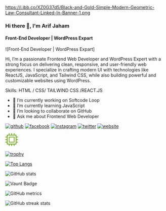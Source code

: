 https://i.ibb.co/XZ0G37d5/Black-and-Gold-Simple-Modern-Geometric-Law-Consultant-Linked-In-Banner-1.png

### Hi there 👋, I'm Arif Jaham
#### Front-End Developer | WordPress Expart
![Front-End Developer | WordPress Expart]

Hi, I’m a passionate Frontend Web Developer and WordPress Expert with a strong focus on delivering clean, responsive, and user-friendly web experiences. I specialize in crafting modern UI with technologies like ReactJS, JavaScript, and Tailwind CSS, while also building powerful and customizable websites using WordPress.

Skills:  HTML / CSS/ TAILWIND CSS /REACT.JS

- 🔭 I’m currently working on Softcode Loop 
- 🌱 I’m currently learning JavaScript 
- 👯 I’m looking to collaborate on GitHub 
- 💬 Ask me about Frontend Web Developer  


[<img src='https://cdn.jsdelivr.net/npm/simple-icons@3.0.1/icons/github.svg' alt='github' height='40'>](https://github.com/https://github.com/devarif420)  [<img src='https://cdn.jsdelivr.net/npm/simple-icons@3.0.1/icons/facebook.svg' alt='facebook' height='40'>](https://www.facebook.com/https://www.facebook.com/Arif%20Jahan)  [<img src='https://cdn.jsdelivr.net/npm/simple-icons@3.0.1/icons/instagram.svg' alt='instagram' height='40'>](https://www.instagram.com/https://www.instagram.com/arifjahan864/)  [<img src='https://cdn.jsdelivr.net/npm/simple-icons@3.0.1/icons/twitter.svg' alt='twitter' height='40'>](https://twitter.com/ArifJahan30)  [<img src='https://cdn.jsdelivr.net/npm/simple-icons@3.0.1/icons/icloud.svg' alt='website' height='40'>](https://devarifinfo.netlify.app/)  

<a href='https://docs.github.com/en/developers'><img src='https://raw.githubusercontent.com/acervenky/animated-github-badges/master/assets/devbadge.gif' width='40' height='40'></a> 

[![trophy](https://github-profile-trophy.vercel.app/?username=https://github.com/devarif420)](https://github.com/ryo-ma/github-profile-trophy)

[![Top Langs](https://github-readme-stats.vercel.app/api/top-langs/?username=https://github.com/devarif420)](https://github.com/anuraghazra/github-readme-stats)

![GitHub stats](https://github-readme-stats.vercel.app/api?username=https://github.com/devarif420&show_icons=true&count_private=true)  

![Vaunt Badge](https://api.vaunt.dev/v1/github/entities/https://github.com/devarif420/contributions?format=svg&private=true)  

![GitHub metrics](https://metrics.lecoq.io/https://github.com/devarif420)  

![GitHub streak stats](https://streak-stats.demolab.com/?user=https://github.com/devarif420)  

